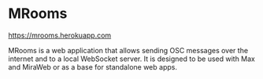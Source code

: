 # MRooms
https://mrooms.herokuapp.com

MRooms is a web application that allows sending OSC messages over the internet and to a local WebSocket server. 
It is designed to be used with Max and MiraWeb or as a base for standalone web apps.
